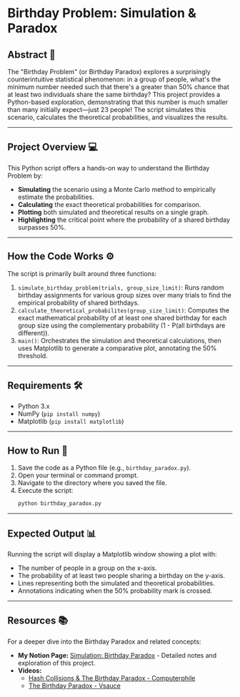 # Birthday Problem: Simulation & Paradox

## Abstract 🧐

The "Birthday Problem" (or Birthday Paradox) explores a surprisingly counterintuitive statistical phenomenon: in a group of people, what's the minimum number needed such that there's a greater than 50% chance that at least two individuals share the same birthday? This project provides a Python-based exploration, demonstrating that this number is much smaller than many initially expect—just 23 people! The script simulates this scenario, calculates the theoretical probabilities, and visualizes the results.

---
## Project Overview 💻

This Python script offers a hands-on way to understand the Birthday Problem by:

* **Simulating** the scenario using a Monte Carlo method to empirically estimate the probabilities.
* **Calculating** the exact theoretical probabilities for comparison.
* **Plotting** both simulated and theoretical results on a single graph.
* **Highlighting** the critical point where the probability of a shared birthday surpasses 50%.

---
## How the Code Works ⚙️

The script is primarily built around three functions:

1.  `simulate_birthday_problem(trials, group_size_limit)`: Runs random birthday assignments for various group sizes over many trials to find the empirical probability of shared birthdays.
2.  `calculate_theoretical_probabilites(group_size_limit)`: Computes the exact mathematical probability of at least one shared birthday for each group size using the complementary probability (1 - P(all birthdays are different)).
3.  `main()`: Orchestrates the simulation and theoretical calculations, then uses Matplotlib to generate a comparative plot, annotating the 50% threshold.

---
## Requirements 🛠️

* Python 3.x
* NumPy (`pip install numpy`)
* Matplotlib (`pip install matplotlib`)

---
## How to Run 🚀

1.  Save the code as a Python file (e.g., `birthday_paradox.py`).
2.  Open your terminal or command prompt.
3.  Navigate to the directory where you saved the file.
4.  Execute the script:
    ```bash
    python birthday_paradox.py
    ```

---
## Expected Output 📊

Running the script will display a Matplotlib window showing a plot with:
* The number of people in a group on the x-axis.
* The probability of at least two people sharing a birthday on the y-axis.
* Lines representing both the simulated and theoretical probabilities.
* Annotations indicating when the 50% probability mark is crossed.

---
## Resources 📚

For a deeper dive into the Birthday Paradox and related concepts:

* **My Notion Page:** [Simulation: Birthday Paradox](https://bow-pantydraco-859.notion.site/Simulation-Birthday-Paradox-1e1185ce01ea8043a818e0ad1138f9f6) - Detailed notes and exploration of this project.
* **Videos:**
    * [Hash Collisions & The Birthday Paradox - Computerphile](https://youtu.be/jsraR-el8_o?si=PTCXqGxBu6QZjy01)
    * [The Birthday Paradox - Vsauce](https://youtu.be/ofTb57aZHZs?si=e1SzX_0xYjWyK1U_)
